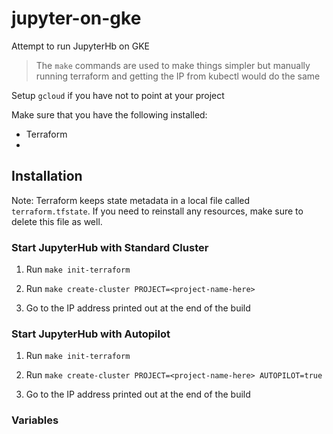 # jupyter-on-gke
Attempt to run JupyterHb on GKE
> The `make` commands are used to make things simpler but manually running terraform and getting the IP from kubectl would do the same 

Setup `gcloud` if you have not to point at your project

Make sure that you have the following installed:
* Terraform
* <Dependency here>

## Installation

Note: Terraform keeps state metadata in a local file called `terraform.tfstate`.
If you need to reinstall any resources, make sure to delete this file as well.

### Start JupyterHub with Standard Cluster

1. Run `make init-terraform`

2. Run `make create-cluster PROJECT=<project-name-here>`

3. Go to the IP address printed out at the end of the build

### Start JupyterHub with Autopilot 

1. Run `make init-terraform`

2. Run `make create-cluster PROJECT=<project-name-here> AUTOPILOT=true`

3. Go to the IP address printed out at the end of the build

### Variables 

